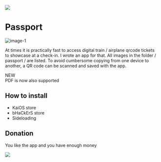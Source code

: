 <img src="/images/passport.png">

# Passport

![image-1](/images/passport_mockup.png)

At times it is practically fast to access digital train / airplane qrcode tickets to showcase at a check-in. I wrote an app for that. All images in the folder / passport / are listed. To avoid cumbersome copying from one device to another, a QR code can be scanned and saved with the app.

NEW<br>
PDF is now also supported

## How to install

- KaiOS store
- bHaCkErS store
- Sideloading

## Donation

You like the app and you have enough money

[![](https://www.paypalobjects.com/en_US/i/btn/btn_donateCC_LG.gif)](https://www.paypal.com/cgi-bin/webscr?cmd=_s-xclick&hosted_button_id=Q8QLA8CNMWAWG)
